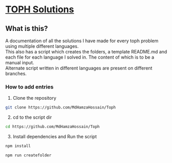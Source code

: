 # [TOPH Solutions](https://toph.co/u/hamzahossain)
## What is this?
A documentation of all the solutions I have made for every toph problem using multiple different languages.\
This also has a script which creates the folders, a template README.md and each file for each language I solved in. The content of which is to be a manual input.\
Alternate script written in different languages are present on different branches.   
### How to add entries
1. Clone the repository 
```bash
git clone https://github.com/MdHamzaHossain/Toph
```
2. cd to the script dir
```sh
cd https://github.com/MdHamzaHossain/Toph
```
3. Install dependencies and Run the script
```sh
npm install
```
```sh
npm run createfolder
```
